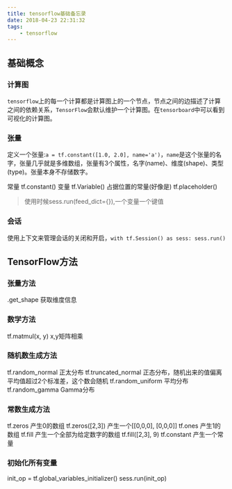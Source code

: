 ```yaml
---
title: tensorflow基础备忘录
date: 2018-04-23 22:31:32
tags:
    - tensorflow
---
```

## 基础概念

### 计算图

`tensorflow`上的每一个计算都是计算图上的一个节点，节点之间的边描述了计算之间的依赖关系，`TensorFlow`会默认维护一个计算图。在`tensorboard`中可以看到可视化的计算图。
<!-- more -->
### 张量
定义一个张量:`a = tf.constant([1.0, 2.0], name='a')`，`name`是这个张量的名字，张量几乎就是多维数组，张量有3个属性，名字(name)、维度(shape)、类型(type)。张量本身不存储数字。

常量 tf.constant()
变量 tf.Variable()
占据位置的常量(好像是) tf.placeholder()
> 使用时候sess.run(feed_dict={}),一个变量一个键值


### 会话
使用上下文来管理会话的关闭和开启，`with tf.Session() as sess: sess.run()`


## TensorFlow方法

### 张量方法

.get_shape 获取维度信息

### 数学方法

tf.matmul(x, y) x,y矩阵相乘

### 随机数生成方法

tf.random_normal 正太分布
tf.truncated_normal 正态分布，随机出来的值偏离平均值超过2个标准差，这个数会随机
tf.random_uniform 平均分布
tf.random_gamma Gamma分布

### 常数生成方法

tf.zeros 产生0的数组 tf.zeros([2,3]) 产生一个[[0,0,0], [0,0,0]]
tf.ones  产生1的数组 
tf.fill 产生一个全部为给定数字的数组 tf.fill([2,3], 9)
tf.constant 产生一个常量

### 初始化所有变量
init_op = tf.global_variables_initializer()
sess.run(init_op)

